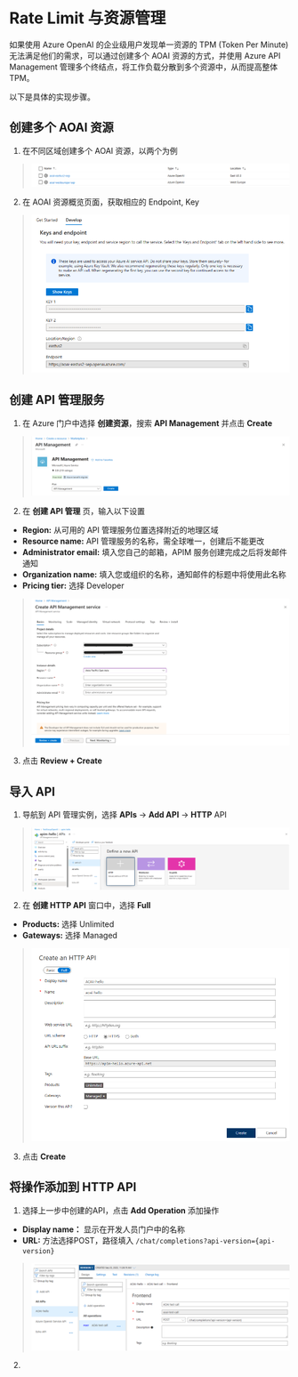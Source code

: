 # Rate Limit 与资源管理

如果使用 Azure OpenAI 的企业级用户发现单一资源的 TPM (Token Per Minute) 无法满足他们的需求，可以通过创建多个 AOAI 资源的方式，并使用 Azure API Management 管理多个终结点，将工作负载分散到多个资源中，从而提高整体 TPM。

以下是具体的实现步骤。

## 创建多个 AOAI 资源
1. 在不同区域创建多个 AOAI 资源，以两个为例
  > ![AOAI resource](./img/AOAI%20resource.png)
2. 在 AOAI 资源概览页面，获取相应的 Endpoint, Key
  > ![key & endpoint](./img/key%20endpoint.png)

## 创建 API 管理服务
1. 在 Azure 门户中选择 **创建资源**，搜索 **API Management** 并点击 **Create**
  > ![create APIM](./img/create%20APIM.png)
2. 在 **创建 API 管理** 页，输入以下设置
  - **Region:** 从可用的 API 管理服务位置选择附近的地理区域
  - **Resource name:** API 管理服务的名称，需全球唯一，创建后不能更改
  - **Administrator email:** 填入您自己的邮箱，APIM 服务创建完成之后将发邮件通知
  - **Organization name:** 填入您或组织的名称，通知邮件的标题中将使用此名称
  - **Pricing tier:** 选择 Developer
  > ![APIM setting](./img/APIM%20setting.png)
3. 点击 **Review + Create**

## 导入 API
1. 导航到 API 管理实例，选择 **APIs** -> **Add API** -> **HTTP** API
  > ![HTTP API](./img/HTTP%20API.png)
2. 在 **创建 HTTP API** 窗口中，选择 **Full**
  - **Products:** 选择 Unlimited
  - **Gateways:** 选择 Managed
  > ![API setting](./img/create%20API%20Full.png)
3. 点击 **Create**

## 将操作添加到 HTTP API
1. 选择上一步中创建的API，点击 **Add Operation** 添加操作
  - **Display name：** 显示在开发人员门户中的名称
  - **URL:** 方法选择POST，路径填入 ```/chat/completions?api-version={api-version}```
  > ![add operation](./img/add%20operation.png)
2. 


